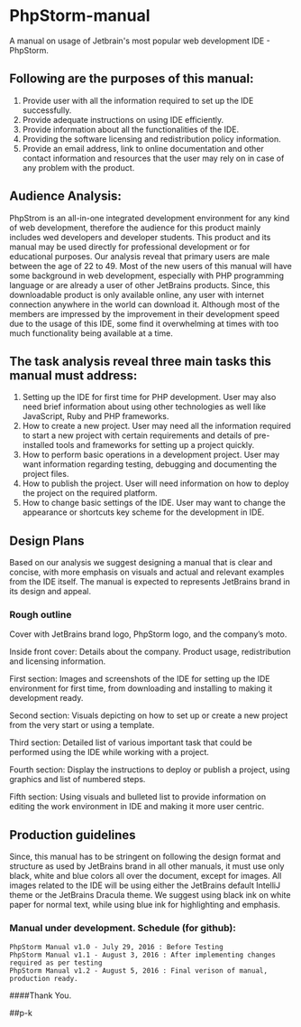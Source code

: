 # PhpStorm-manual
A manual on usage of Jetbrain's most popular web development IDE - PhpStorm.

## Following are the purposes of this manual:
   1. Provide user with all the information required to set up the IDE successfully.
   2. Provide adequate instructions on using IDE efficiently.
   3. Provide information about all the functionalities of the IDE.
   4. Providing the software licensing and redistribution policy information.
   5. Provide an email address, link to online documentation and other contact information and
   resources that the user may rely on in case of any problem with the product.

## Audience Analysis:
PhpStrom is an all-in-one integrated development environment for any kind of web development,
therefore the audience for this product mainly includes wed developers and developer students. This product and its
manual may be used directly for professional development or for educational purposes. Our analysis reveal that
primary users are male between the age of 22 to 49. Most of the new users of this manual will have some background
in web development, especially with PHP programming language or are already a user of other JetBrains products.
Since, this downloadable product is only available online, any user with internet connection anywhere in the world
can download it. Although most of the members are impressed by the improvement in their development speed due
to the usage of this IDE, some find it overwhelming at times with too much functionality being available at a time.

## The task analysis reveal three main tasks this manual must address:
1. Setting up the IDE for first time for PHP development. User may also need brief information about
using other technologies as well like JavaScript, Ruby and PHP frameworks.
2. How to create a new project. User may need all the information required to start a new project
with certain requirements and details of pre-installed tools and frameworks for setting up a
project quickly.
3. How to perform basic operations in a development project. User may want information regarding
testing, debugging and documenting the project files.
4. How to publish the project. User will need information on how to deploy the project on the
required platform.
5. How to change basic settings of the IDE. User may want to change the appearance or shortcuts
key scheme for the development in IDE.

## Design Plans
Based on our analysis we suggest designing a manual that is clear and concise, with more emphasis on visuals and
actual and relevant examples from the IDE itself. The manual is expected to represents JetBrains brand in its design
and appeal.

### Rough outline 
Cover with JetBrains brand logo, PhpStorm logo, and the company’s moto.

   Inside front cover: Details about the company. Product usage, redistribution and licensing
   information.
   
   First section: Images and screenshots of the IDE for setting up the IDE environment for first time,
   from downloading and installing to making it development ready.
   
   Second section: Visuals depicting on how to set up or create a new project from the very start or
   using a template.
   
   Third section: Detailed list of various important task that could be performed using the IDE while
   working with a project.
   
   Fourth section: Display the instructions to deploy or publish a project, using graphics and list of
   numbered steps.
   
   Fifth section: Using visuals and bulleted list to provide information on editing the work
   environment in IDE and making it more user centric.
   
## Production guidelines 
Since, this manual has to be stringent on following the design format and structure as used by
JetBrains brand in all other manuals, it must use only black, white and blue colors all over the
document, except for images. All images related to the IDE will be using either the JetBrains
default IntelliJ theme or the JetBrains Dracula theme. We suggest using black ink on white paper
for normal text, while using blue ink for highlighting and emphasis. 

### Manual under development. Schedule (for github):
    PhpStorm Manual v1.0 - July 29, 2016 : Before Testing
    PhpStorm Manual v1.1 - August 3, 2016 : After implementing changes required as per testing
    PhpStorm Manual v1.2 - August 5, 2016 : Final verison of manual, production ready.

####Thank You.

##p-k


